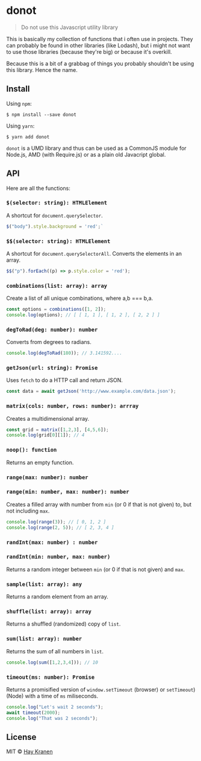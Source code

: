# donot
> Do not use this Javascript utility library

This is basically my collection of functions that i often use in projects. They can probably be found in other libraries (like Lodash), but i might not want to use those libraries (because they're big) or because it's overkill.

Because this is a bit of a grabbag of things you probably shouldn't be using this library. Hence the name.

## Install
Using `npm`:
```
$ npm install --save donot
```

Using `yarn`:
```
$ yarn add donot
```

`donot` is a UMD library and thus can be used as a CommonJS module for Node.js, AMD (with Require.js) or as a plain old Javacript global.

## API
Here are all the functions:

### `$(selector: string): HTMLElement`
A shortcut for `document.querySelector`.

```javascript
$("body").style.background = 'red';`
````

### `$$(selector: string): HTMLElement`
A shortcut for `document.querySelectorAll`. Converts the elements in an array.

```javascript
$$("p").forEach((p) => p.style.color = 'red');
````

### `combinations(list: array): array`
Create a list of all unique combinations, where a,b === b,a.

```javascript
const options = combinations([1, 2]);
console.log(options); // [ [ 1, 1 ], [ 1, 2 ], [ 2, 2 ] ]
````

### `degToRad(deg: number): number`
Converts from degrees to radians.

```javascript
console.log(degToRad(180)); // 3.141592....
````

### `getJson(url: string): Promise`
Uses `fetch` to do a HTTP call and return JSON.

```javascript
const data = await getJson('http://www.example.com/data.json');
````

### `matrix(cols: number, rows: number): arrray`
Creates a multidimensional array.

```javascript
const grid = matrix([1,2,3], [4,5,6]);
console.log(grid[0][1]); // 4
````

### `noop(): function`
Returns an empty function.

### `range(max: number): number`
### `range(min: number, max: number): number`
Creates a filled array with number from `min` (or 0 if that is not given) to, but not including `max`.

```javascript
console.log(range(3)); // [ 0, 1, 2 ]
console.log(range(2, 5)); // [ 2, 3, 4 ]
```

### `randInt(max: number) : number`
### `randInt(min: number, max: number)`
Returns a random integer between `min` (or 0 if that is not given) and `max`.

### `sample(list: array): any`
Returns a random element from an array.

### `shuffle(list: array): array`
Returns a shuffled (randomized) copy of `list`.

### `sum(list: array): number`
Returns the sum of all numbers in `list`.

```javascript
console.log(sum([1,2,3,4])); // 10
````

### `timeout(ms: number): Promise`
Returns a promisified version of `window.setTimeout` (browser) or `setTimeout`) (Node) with a time of `ms` miliseconds.

```javascript
console.log("Let's wait 2 seconds");
await timeout(2000);
console.log("That was 2 seconds");
````

## License
MIT &copy; [Hay Kranen](http://www.haykranen.nl)
